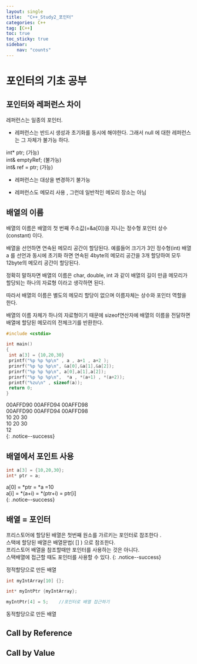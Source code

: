 ```yaml
---
layout: single
title:  "C++_Study2_포인터"
categories: C++
tag: [C++]
toc: true
toc_sticky: true
sidebar:
    nav: "counts"
---
```

# 포인터의 기초 공부

## 포인터와 레퍼런스 차이

레퍼런스는 일종의 포인터. <br> 

* 레퍼런스는 반드시 생성과 초기화를 동시에 해야한다. 그래서 null 에 대한 레퍼런스는 그 자체가 불가능 하다.<br> 

int* ptr; (가능)<br> 
int& emptyRef; (불가능)<br> 
int& ref = ptr; (가능)<br> 

* 레퍼런스는 대상을 변경하기 불가능<br> 

* 레퍼런스도 메모리 사용 , 그런데 일반적인 메모리 장소는 아님 

## 배열의 이름
배열의 이름은 배열의 첫 번째 주소값(=&a[0])을 지니는 정수형 포인터 상수 (constant) 이다.   
   
배열을 선언하면 연속된 메모리 공간이 할당된다. 예를들어 크기가 3인 정수형(int) 배열 a 를 선언과 동시에 초기화 하면 연속된 4byte의 메모리 공간을 3개 할당하여 모두 12byte의 메모리 공간이 할당된다.     
   
정확히 말하자면 배열의 이름은 char, double, int 과 같이 배열의 길이 만큼 메모리가 할당되는 하나의 자료형 이라고 생각하면 된다.   
   
따라서 배열의 이름은 별도의 메모리 할당이 없으며 이름자체는 상수와 포인터 역할을 한다.   

배열의 이름 자체가 하나의 자료형이기 때문에 sizeof연산자에 배열의 이름을 전달하면 배열에 할당된 메모리의 전체크기를 반환한다.         
   
```cpp
#include <cstdio>

int main()
{
 int a[3] = {10,20,30}
 printf("%p %p %p\n" , a , a+1 , a+2 );
 prinrf("%p %p %p\n", &a[0],&a[1],&a[2]);
 prinrf("%p %p %p\n", a[0],a[1],a[2]);
 prinrf("%p %p %p\n",  *a , *(a+1) , *(a+2));
 printf("%zu\n" , sizeof(a));
 return 0;   
}

```
   
      
00AFFD90 00AFFD94 00AFFD98<br>
00AFFD90 00AFFD94 00AFFD98<br>
10 20 30<br>
10 20 30<br>
12<br>
{: .notice--success}

## 배열에서 포인트 사용



    
```cpp
int a[3] = {10,20,30};
int* ptr = a;

```
a[0] = *ptr = *a =10 <br>
a[i] = *(a+i) = *(ptr+i) = ptr[i] <br>
{: .notice--success}   


## 배열 = 포인터

프리스토어에 할당된 배열은 첫번째 원소를 가르키는 포인터로 참조한다 .   
스택에 할당된 배열은 배열문법( [] ) 으로 참조한다.   
프리스토어 배열을 참조할때만 포인터를 사용하는 것은 아니다.   
스택배열에 접근할 때도 포인터를 사용할 수 있다.
{: .notice--success}

정적할당으로 만든 배열    

```cpp
int myIntArray[10] {};   

int* myIntPtr {myIntArray};   

myIntPtr[4] = 5;    //포인터로 배열 접근하기 

```
동적할당으로 만든 배열   

## Call by Reference


## Call by Value